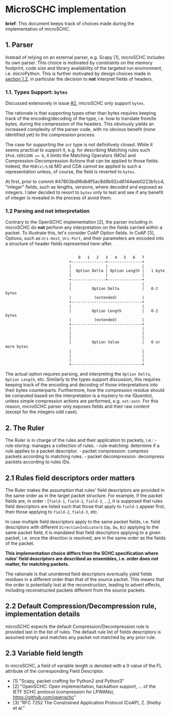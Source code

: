 # MicroSCHC implementation

**brief**: This document keeps track of choices made during the implementation of microSCHC.

## 1. Parser

Instead of relying on an external parser, e.g. Scapy [1], microSCHC includes its own parser.
This choice is motivated by constraints on the memory footprint, code size and library availability
of the targeted run environment, i.e. microPython. This is further motivated by design choices made
in [section 1.2](#parsing-and-not-interpretation), in particular the decision to **not** interpret
fields of headers.

### 1.1. Types Support: `bytes`

Discussed extensively in issue [#2](https://github.com/quentinlampin/microschc/issues/2), microSCHC only support `bytes`.

The rationale is that supporting types other than bytes requires keeping track of the encoding/decoding of the type, i.e. how to translate from/to bytes, during the compression of the headers. This obviously yields an increased complexity of the parser code, with no obvious benefit (none identified yet) to the compression process.

The case for supporting the `int` type is not definitively closed. While it seems practical to support it, e.g. for describing Matching rules such `IPv6.VERSION == 6`, it limits the Matching Operators (MOs) and Compression-Decompression Actions that can be applied to those fields. Indeed, the `MSB(x)/LSB` MO and CDA cannot be applied to such a representation unless, of course, the field is reverted to `bytes`.

At first, prior to commit #47803bd96db8f5ac8d9b92cd6144aeb0223b1cc4, "integer" fields, such as lengths, versions, where decoded and exposed as integers. I later decided to resort to `bytes` only to test and see if any benefit of integer is revealed in the process of avoid them.

### 1.2 Parsing and not interpretation

Contrary to the OpenSCHC implementation [2], the parser including in microSCHC do **not** perform any interpretation on the fields carried within a packet. To illustrate this, let's consider CoAP Option fields. In CoAP [3], Options, such as `Uri-Host`, `Uri-Port`, and their parameters are encoded into a
structure of header fields represented here-after.

```text

                                0   1   2   3   4   5   6   7
                            +---------------+---------------+
                            |               |               |
                            |  Option Delta | Option Length |   1 byte
                            |               |               |
                            +---------------+---------------+
                            |                               |
                            |         Option Delta          |   0-2 bytes
                            |          (extended)           |
                            +-------------------------------+
                            |                               |
                            |         Option Length         |   0-2 bytes
                            |          (extended)           |
                            +-------------------------------+
                            |                               |
                            |                               |
                            |                               |
                            |         Option Value          |   0 or more bytes
                            |                               |
                            |                               |
                            |                               |
                            +-------------------------------+
```

The actual option requires parsing, and interpreting the `Option Delta`, `Option Length`, etc. Similarly to the types support discussion, this requires keeping track of the encoding and decoding of those interpretations into their bytes counterparts. Furthermore, how the compression residue should be computed based on the interpretation is a mystery to me (Quentin), unless simple compression actions are performed, e.g. `not-sent`. For this reason, microSCHC parser only exposes fields and their raw content (except for the integers odd case).

## 2. The Ruler

The Ruler is in charge of the rules and their application to packets, i.e.:
    - rule storing: manages a collection of rules.
    - rule matching: determine if a rule applies to a packet descriptor.
    - packet compression: compress packets according to matching rules.
    - packet decompression: decompress packets according to rules IDs.

## 2.1 Rules field descriptors order matters

The Ruler makes the assumption that rules' field descriptors are provided in the same order as in the target packet structure.
For example, if the packet fields are, in order : [`field-1`, `field-2`, `field-3`, ...], it is supposed that rules field descriptors
are listed such that those that apply to `field-1` appear first, then those applying to `field-2`, `field-3`, etc.

In case multiple field descriptors apply to the same packet fields, i.e. field descriptors with different `DirectionIndicator`s (`Up`, `Dw`, `Bi`) applying to the same packet field,
it is mandated that field descriptors applying to a given packet, i.e. once the direction is resolved, are in the same order as the fields of the packet.

**This implementation choice differs from the SCHC specification where rules' field descriptors are described as ensembles, i.e. order does not matter, for matching packets.**

The rationale is that unordered field descriptors eventually yield fields residues in a different order than that of the source packet. This means that the order is potentially
lost at the reconstruction, leading to advert effects, including reconstructed packets different from the source packets.

## 2.2 Default Compression/Decompression rule, implementation details

microSCHC expects the default Compression/Decompression rule is provided last in the list of rules. The default rule list of fields descriptors is assumed empty and matches any packet not matched by any prior rule.

## 2.3 Variable field length

In microSCHC, a field of variable length is denoted with a 0 value of the FL attribute of the corresponding Field Descriptor.

- [1] "Scapy, packet crafting for Python2 and Python3"
- [2] "OpenSCHC: Open implementation, hackathon support, ... of the IETF SCHC protocol (compression for LPWANs), https://github.com/openschc"
- [3] "RFC 7252 The Constrained Application Protocol (CoAP), Z. Shelby et al."
